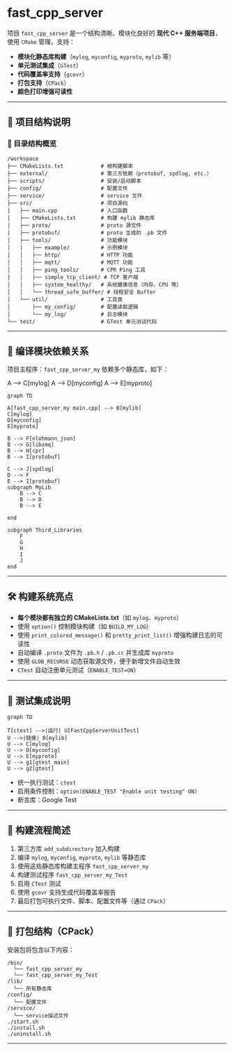 # fast_cpp_server

项目 `fast_cpp_server` 是一个结构清晰、模块化良好的 **现代 C++ 服务端项目**，使用 `CMake` 管理，支持：

* **模块化静态库构建**（`mylog`, `myconfig`, `myproto`, `mylib` 等）
* **单元测试集成**（`GTest`）
* **代码覆盖率支持**（`gcovr`）
* **打包支持**（`CPack`）
* **颜色打印增强可读性**

---

## 🧩 项目结构说明

### 📁 目录结构概览

```
/workspace
├── CMakeLists.txt            # 根构建脚本
├── external/                 # 第三方依赖（protobuf, spdlog, etc.）
├── scripts/                  # 安装/启动脚本
├── config/                   # 配置文件
├── service/                  # service 文件
├── src/                      # 项目源码
│   ├── main.cpp              # 入口函数
│   ├── CMakeLists.txt        # 构建 mylib 静态库
│   ├── proto/                # proto 源文件
│   ├── protobuf/             # proto 生成的 .pb 文件
│   ├── tools/                # 功能模块
│   │   ├── example/          # 示例模块
│   │   ├── http/             # HTTP 功能
│   │   ├── mqtt/             # MQTT 功能
│   │   ├── ping_tools/       # CPR Ping 工具
│   │   ├── simple_tcp_client/ # TCP 客户端
│   │   ├── system_healthy/   # 系统健康信息（内存、CPU 等）
│   │   └── thread_safe_buffer/ # 线程安全 Buffer
│   └── util/                 # 工具类
│       ├── my_config/        # 配置读取逻辑
│       └── my_log/           # 日志模块
└── test/                     # GTest 单元测试代码
```

---

## 🔧 编译模块依赖关系

项目主程序：`fast_cpp_server_my` 依赖多个静态库，如下：

A --> C[mylog]
A --> D[myconfig]
A --> E[myproto]

```mermaid
graph TD

A[fast_cpp_server_my main.cpp] --> B[mylib]
C[mylog]
D[myconfig]
E[myproto]

B --> F[nlohmann_json]
B --> G[libzmq]
B --> H[cpr]
B --> I[protobuf]

C --> J[spdlog]
D --> F
E --> I[protobuf]
subgraph MyLib
	B --> C
	B --> D
	B --> E

end

subgraph Third_Libraries
    F
    G
    H
    I
    J
end

```

---

## 🛠 构建系统亮点

* **每个模块都有独立的 CMakeLists.txt**（如 `mylog`、`myproto`）
* 使用 `option()` 控制模块构建（如 `BUILD_MY_LOG`）
* 使用 `print_colored_message()` 和 `pretty_print_list()` 增强构建日志的可读性
* 自动编译 `.proto` 文件为 `.pb.h` / `.pb.cc` 并生成库 `myproto`
* 使用 `GLOB_RECURSE` 动态获取源文件，便于新增文件自动生效
* `CTest` 自动注册单元测试（`ENABLE_TEST=ON`）

---

## 🧪 测试集成说明

```mermaid
graph TD

T[ctest] -->|运行| U[FastCppServerUnitTest]
U -->|链接| B[mylib]
U --> C[mylog]
U --> D[myconfig]
U --> E[myproto]
U --> g1[gtest_main]
U --> g2[gtest]
```

* 统一执行测试：`ctest`
* 启用条件控制：`option(ENABLE_TEST "Enable unit testing" ON)`
* 断言库：Google Test

---

## 🧩 构建流程简述

1. 第三方库 `add_subdirectory` 加入构建
2. 编译 `mylog`, `myconfig`, `myproto`, `mylib` 等静态库
3. 使用这些静态库构建主程序 `fast_cpp_server_my`
4. 构建测试程序 `fast_cpp_server_my_Test`
5. 启用 `CTest` 测试
6. 使用 `gcovr` 支持生成代码覆盖率报告
7. 最后打包可执行文件、脚本、配置文件等（通过 `CPack`）

---

## 🧳 打包结构（CPack）

安装包将包含以下内容：

```
/bin/
  └── fast_cpp_server_my
  └── fast_cpp_server_my_Test
/lib/
  └── 所有静态库
/config/
  └── 配置文件
/service/
  └── service描述文件
./start.sh
./install.sh
./uninstall.sh
```

---
